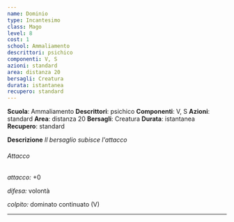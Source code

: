 ```yaml
---
name: Dominio
type: Incantesimo
class: Mago
level: 8
cost: 1
school: Ammaliamento
descrittori: psichico
componenti: V, S
azioni: standard
area: distanza 20
bersagli: Creatura
durata: istantanea
recupero: standard
---
```

**Scuola**: Ammaliamento
**Descrittori**: psichico
**Componenti**: V, S
**Azioni**: standard
**Area**: distanza 20
**Bersagli**: Creatura
**Durata**: istantanea
**Recupero**: standard

**Descrizione**
*Il bersaglio subisce l'attacco*

###### Attacco

*attacco:* +0

*difesa:* volontà

*colpito:* dominato continuato (V)

---